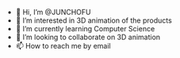 - 👋 Hi, I’m @JUNCHOFU
- 👀 I’m interested in 3D animation of the products
- 🌱 I’m currently learning Computer Science
- 💞️ I’m looking to collaborate on 3D animation
- 📫 How to reach me by email

<!---
JUNCHOFU/JUNCHOFU is a ✨ special ✨ repository because its `README.md` (this file) appears on your GitHub profile.
You can click the Preview link to take a look at your changes.
--->
